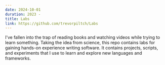 ```yaml
---
date: 2024-10-01
duration: 2023 - 
title: Labs
link: https://github.com/trevorpiltch/Labs
---
```

I've fallen into the trap of reading books and watching videos while trying to learn something. Taking the idea from science, this repo contains labs for gaining hands-on experience writing software. It contains projects, scripts, and experiments that I use to learn and explore new languages and frameworks.

